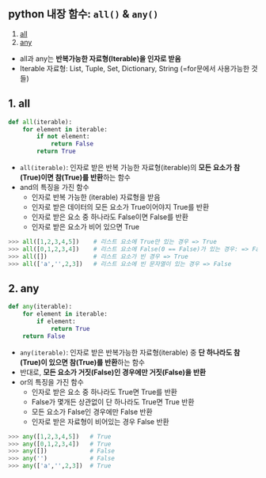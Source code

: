 ## python 내장 함수: `all()` & `any()`

1. [all](#1-all)
2. [any](#2-any)


- all과 any는 **반복가능한 자료형(Iterable)을 인자로 받음**
- Iterable 자료형: List, Tuple, Set, Dictionary, String (=for문에서 사용가능한 것들)


## 1. all
```python
def all(iterable):
    for element in iterable:
        if not element:
            return False
        return True
```
- `all(iterable)`: 인자로 받은 반복 가능한 자료형(iterable)의 **모든 요소가 참(True)이면 참(True)를 반환**하는 함수
- and의 특징을 가진 함수
  - 인자로 반복 가능한 (iterable) 자료형을 받음
  - 인자로 받은 데이터의 모든 요소가 True이어야지 True를 반환
  - 인자로 받은 요소 중 하나라도 False이면 False를 반환
  - 인자로 받은 요소가 비어 있으면 True

```python
>>> all([1,2,3,4,5])    # 리스트 요소에 True만 있는 경우 => True
>>> all([0,1,2,3,4])    # 리스트 요소에 False(0 == False)가 있는 경우: => False
>>> all([])             # 리스트 요소가 빈 경우 => True
>>> all(['a','',2,3])   # 리스트 요소에 빈 문자열이 있는 경우 => False
```


## 2. any
```python
def any(iterable):
    for element in iterable:
        if element:
            return True
    return False
```
- `any(iterable)`: 인자로 받은 반복가능한 자료형(iterable) 중 **단 하나라도 참(True)이 있으면 참(True)를 반환**하는 함수 
- 반대로, **모든 요소가 거짓(False)인 경우에만 거짓(False)을 반환**
- or의 특징을 가진 함수
  - 인자로 받은 요소 중 하나라도 True면 True를 반환
  - False가 몇개든 상관없이 단 하나라도 True면 True 반환
  - 모든 요소가 False인 경우에만 False 반환
  - 인자로 받은 자료형이 비어있는 경우 False 반환


```python
>>> any([1,2,3,4,5])   # True
>>> any([0,1,2,3,4])   # True
>>> any([])            # False
>>> any('')            # False
>>> any(['a','',2,3])  # True
```
